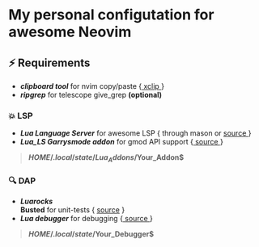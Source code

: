 # My personal configutation for awesome Neovim<br>
 
## ⚡️ Requirements
- ***clipboard tool*** for nvim copy/paste {[ xclip ](https://github.com/astrand/xclip)}
- ***ripgrep*** for telescope give_grep **(optional)**

### 💥 LSP
- ***Lua Language Server*** for awesome LSP { through mason or [source ](https://github.com/LuaLS/lua-language-server)}<br>
- ***Lua_LS Garrysmode addon*** for gmod API support {[ source ](https://github.com/LuaLS/LLS-Addons/tree/main/addons/garrysmod)}<br>
>**$HOME/.local/state/Lua_Addons/$Your_Addon$**

### 🔍 DAP
- ***Luarocks***<br>
**Busted** for unit-tests { [source](https://github.com/lunarmodules/busted) }
- ***Lua debugger*** for debugging {[ source ](https://github.com/tomblind/local-lua-debugger-vscode)}<br>
>**$HOME/.local/state/$Your_Debugger$**
